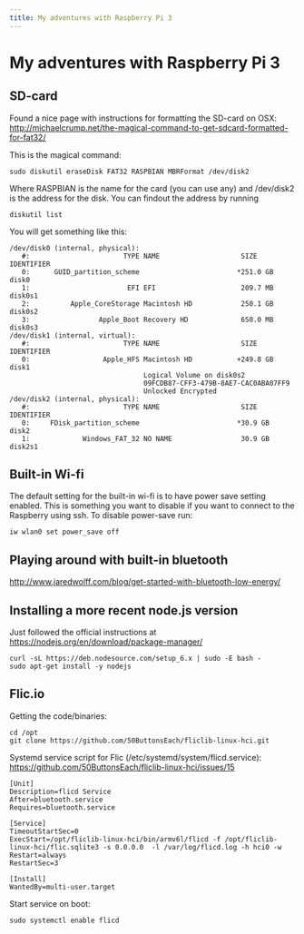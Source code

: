 ```yaml
---
title: My adventures with Raspberry Pi 3
---
```

# My adventures with Raspberry Pi 3


## SD-card

Found a nice page with instructions for formatting the SD-card on OSX: <http://michaelcrump.net/the-magical-command-to-get-sdcard-formatted-for-fat32/>

This is the magical command:

```
sudo diskutil eraseDisk FAT32 RASPBIAN MBRFormat /dev/disk2
```

Where RASPBIAN is the name for the card (you can use any)
and /dev/disk2 is the address for the disk. You can findout the address by running

```
diskutil list
```
You will get something like this:

    /dev/disk0 (internal, physical):
       #:                       TYPE NAME                    SIZE       IDENTIFIER
       0:      GUID_partition_scheme                        *251.0 GB   disk0
       1:                        EFI EFI                     209.7 MB   disk0s1
       2:          Apple_CoreStorage Macintosh HD            250.1 GB   disk0s2
       3:                 Apple_Boot Recovery HD             650.0 MB   disk0s3
    /dev/disk1 (internal, virtual):
       #:                       TYPE NAME                    SIZE       IDENTIFIER
       0:                  Apple_HFS Macintosh HD           +249.8 GB   disk1
                                     Logical Volume on disk0s2
                                     09FCDB87-CFF3-479B-8AE7-CAC0ABA07FF9
                                     Unlocked Encrypted
    /dev/disk2 (internal, physical):
       #:                       TYPE NAME                    SIZE       IDENTIFIER
       0:     FDisk_partition_scheme                        *30.9 GB    disk2
       1:             Windows_FAT_32 NO NAME                 30.9 GB    disk2s1

## Built-in Wi-fi

The default setting for the built-in wi-fi is to have power save setting enabled. This is something you want to disable if you want to connect to the Raspberry using ssh. To disable power-save run:

```
iw wlan0 set power_save off
```

## Playing around with built-in bluetooth

<http://www.jaredwolff.com/blog/get-started-with-bluetooth-low-energy/>

## Installing a more recent node.js version

Just followed the official instructions at https://nodejs.org/en/download/package-manager/

```
curl -sL https://deb.nodesource.com/setup_6.x | sudo -E bash -
sudo apt-get install -y nodejs
```

## Flic.io

Getting the code/binaries:
```
cd /opt
git clone https://github.com/50ButtonsEach/fliclib-linux-hci.git
```

Systemd service script for Flic (/etc/systemd/system/flicd.service):
https://github.com/50ButtonsEach/fliclib-linux-hci/issues/15

```
[Unit]
Description=flicd Service
After=bluetooth.service
Requires=bluetooth.service

[Service]
TimeoutStartSec=0
ExecStart=/opt/fliclib-linux-hci/bin/armv6l/flicd -f /opt/fliclib-linux-hci/flic.sqlite3 -s 0.0.0.0  -l /var/log/flicd.log -h hci0 -w
Restart=always
RestartSec=3

[Install]
WantedBy=multi-user.target
```

Start service on boot:
```
sudo systemctl enable flicd
```
